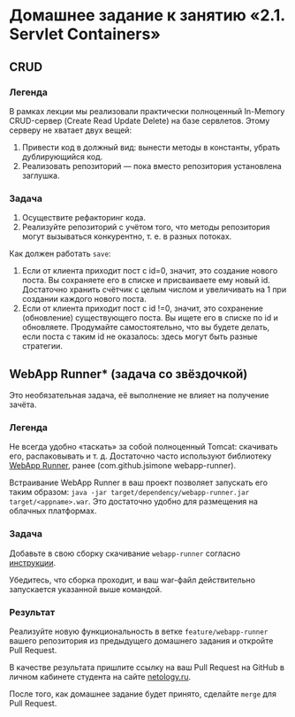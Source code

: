 # Домашнее задание к занятию «2.1. Servlet Containers»

## CRUD

### Легенда

В рамках лекции мы реализовали практически полноценный In-Memory CRUD-сервер (Create Read Update Delete) на базе сервлетов. Этому серверу не хватает двух вещей:

1. Привести код в должный вид: вынести методы в константы, убрать дублирующийся код.
1. Реализовать репозиторий — пока вместо репозитория установлена заглушка.

### Задача

1. Осуществите рефакторинг кода.
1. Реализуйте репозиторий с учётом того, что методы репозитория могут вызываться конкурентно, т. е. в разных потоках.

Как должен работать `save`:

1. Если от клиента приходит пост с id=0, значит, это создание нового поста. Вы сохраняете его в списке и присваиваете ему новый id. Достаточно хранить счётчик с целым числом и увеличивать на 1 при создании каждого нового поста.
1. Если от клиента приходит пост с id !=0, значит, это сохранение (обновление) существующего поста. Вы ищете его в списке по id и обновляете. Продумайте самостоятельно, что вы будете делать, если поста с таким id не оказалось: здесь могут быть разные стратегии.


## WebApp Runner* (задача со звёздочкой)

Это необязательная задача, её выполнение не влияет на получение зачёта.

### Легенда

Не всегда удобно «таскать» за собой полноценный Tomcat: скачивать его, распаковывать и т. д. Достаточно часто используют библиотеку [WebApp Runner](https://github.com/heroku/webapp-runner), ранее (com.github.jsimone webapp-runner).

Встраивание WebApp Runner в ваш проект позволяет запускать его таким образом: `java -jar target/dependency/webapp-runner.jar target/<appname>.war`. Это достаточно удобно для размещения на облачных платформах.

### Задача

Добавьте в свою сборку скачивание `webapp-runner` согласно [инструкции](https://github.com/heroku/webapp-runner#using-with-maven-in-your-project).

Убедитесь, что сборка проходит, и ваш war-файл действительно запускается указанной выше командой.

### Результат

Реализуйте новую функциональность в ветке `feature/webapp-runner` вашего репозитория из предыдущего домашнего задания и откройте Pull Request.

В качестве результата пришлите ссылку на ваш Pull Request на GitHub в личном кабинете студента на сайте [netology.ru](https://netology.ru).

После того, как домашнее задание будет принято, сделайте `merge` для Pull Request.